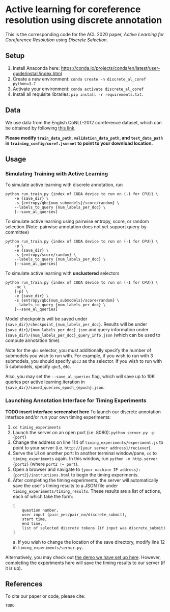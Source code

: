 # Active learning for coreference resolution using discrete annotation
This is the corresponding code for the ACL 2020 paper, *Active Learning for Coreference Resolution using Discrete Selection*.

## Setup
1. Install Anaconda here: https://conda.io/projects/conda/en/latest/user-guide/install/index.html
2. Create a new environment: `conda create -n discrete_al_coref python=3.7`
3. Activate your environment: `conda activate discrete_al_coref`
4. Install all requisite libraries: `pip install -r requirements.txt`.


## Data
We use data from the English CoNLL-2012 coreference dataset, which can be obtained by following [this link](http://conll.cemantix.org/2012/introduction.html).

**Please modify `train_data_path`, `validation_data_path`, and `test_data_path` in `training_config/coref.jsonnet` to point to your download location.**


## Usage
### Simulating Training with Active Learning
To simulate active learning with discrete annotation, run
```
python run_train.py {index of CUDA device to run on (-1 for CPU)} \
    -e {save_dir} \
    -s {entropy/qbc{num_submodels}/score/random} \
    --labels_to_query {num_labels_per_doc} \
    [--save_al_queries]
``` 

To simulate active learning using pairwise entropy, score, or random selection
(Note: pairwise annotation does not yet support query-by-committee)
```
python run_train.py {index of CUDA device to run on (-1 for CPU)} \
    -p \
    -e {save_dir} \
    -s {entropy/score/random} \
    --labels_to_query {num_labels_per_doc} \
    [--save_al_queries]
```

To simulate active learning with **unclustered** selectors
```
python run_train.py {index of CUDA device to run on (-1 for CPU)} \
    -nc \
    [-p] \
    -e {save_dir} \
    -s {entropy/qbc{num_submodels}/score/random} \
    --labels_to_query {num_labels_per_doc} \
    [--save_al_queries]
```

Model checkpoints will be saved under `{save_dir}/checkpoint_{num_labels_per_doc}`. Results will be under `{save_dir}/{num_labels_per_doc}.json` and query information under `{save_dir}/{num_labels_per_doc}_query_info.json` (which can be used to compute annotation time).

Note for the `qbc` selector, you must additionally specify the number of submodels you wish to run with. For example, if you wish to run with 3 submodels, you should specify `qbc3` as the selector. If you wish to run with 5 submodels, specify `qbc5`, etc.

Also, you may set the `--save_al_queries` flag, which will save up to 10K queries per active learning iteration in `{save_dir}/saved_queries_epoch_{epoch}.json`.


### Launching Annotation Interface for Timing Experiments
**TODO insert interface screenshot here**
To launch our discrete annotation interface and/or run your own timing experiments:
1. `cd timing_experiments`
2. Launch the server on an open port (i.e. 8080): `python server.py -p {port}`
3. Change the address on line 114 of `timing_experiments/experiment.js` to point to your server (i.e. `http://{your server address}/reciever`).
3. Serve the UI on another port: In another terminal window/pane, `cd` to `timing_experiments` again. In this window, run `python -m http.server {port2}` (where `port2 != port`).
4. Open a browser and navigate to `{your machine IP address}:{port2}/instructions.html` to begin the timing experiments.
5. After completing the timing experiments, the server will automatically save the user's timing results to a JSON file under `timing_experiments/timing_results`. These results are a list of actions, each of which take the form:
    ```
    [
        question number,
        user input (pair_yes/pair_no/discrete_submit),
        start time,
        end time,
        list of selected discrete tokens (if input was discrete_submit)
    ]
    ```
    a. If you wish to change the location of the save directory, modify line 12 in `timing_experiments/server.py`.

Alternatively, you may check out [the demo we have set up here](https://belindal.github.io/timing_experiments/). However, completing the experiments here will save the timing results to our server (if it is up).


## References
To cite our paper or code, please cite:
```
TODO
```
